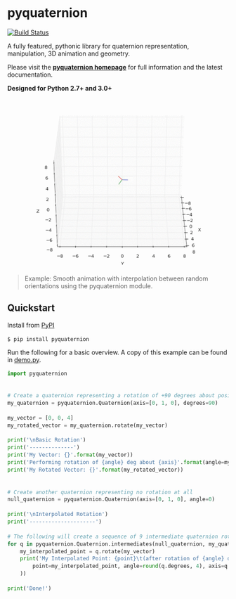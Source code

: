 # pyquaternion

[![Build Status](https://travis-ci.org/KieranWynn/pyquaternion.svg?branch=master)](https://travis-ci.org/KieranWynn/pyquaternion)

A fully featured, pythonic library for quaternion representation, manipulation, 3D animation and geometry.

Please visit the **[pyquaternion homepage](http://kieranwynn.github.io/pyquaternion/)** for full information and the latest documentation.

**Designed for Python 2.7+ and 3.0+**

![demo](./demo.gif)

> Example: Smooth animation with interpolation between random orientations using the pyquaternion module.

## Quickstart

Install from [PyPI](https://pypi.python.org/pypi/pyquaternion/0.9.0)

```$ pip install pyquaternion```

Run the following for a basic overview. A copy of this example can be found in [demo.py](./demo/demo.py).

```python
import pyquaternion


# Create a quaternion representing a rotation of +90 degrees about positive y axis.
my_quaternion = pyquaternion.Quaternion(axis=[0, 1, 0], degrees=90)

my_vector = [0, 0, 4]
my_rotated_vector = my_quaternion.rotate(my_vector)

print('\nBasic Rotation')
print('--------------')
print('My Vector: {}'.format(my_vector))
print('Performing rotation of {angle} deg about {axis}'.format(angle=my_quaternion.degrees, axis=my_quaternion.axis))
print('My Rotated Vector: {}'.format(my_rotated_vector))


# Create another quaternion representing no rotation at all
null_quaternion = pyquaternion.Quaternion(axis=[0, 1, 0], angle=0)

print('\nInterpolated Rotation')
print('---------------------')

# The following will create a sequence of 9 intermediate quaternion rotation objects
for q in pyquaternion.Quaternion.intermediates(null_quaternion, my_quaternion, 9, include_endpoints=True):
    my_interpolated_point = q.rotate(my_vector)
    print('My Interpolated Point: {point}\t(after rotation of {angle} deg about {axis})'.format(
        point=my_interpolated_point, angle=round(q.degrees, 4), axis=q.axis
    ))
    
print('Done!')
````

